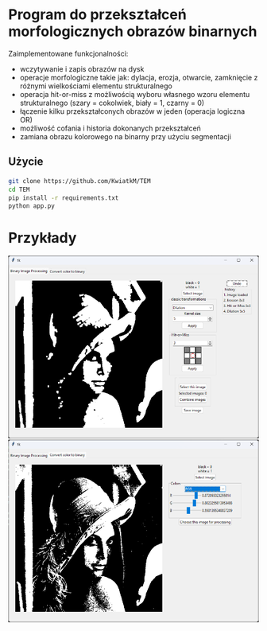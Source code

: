 # Program do przekształceń morfologicznych obrazów binarnych
Zaimplementowane funkcjonalności:
- wczytywanie i zapis obrazów na dysk
- operacje morfologiczne takie jak: dylacja, erozja, otwarcie, zamknięcie z różnymi wielkościami elementu strukturalnego
- operacja hit-or-miss z możliwością wyboru własnego wzoru elementu strukturalnego (szary = cokolwiek, biały = 1, czarny = 0)
- łączenie kilku przekształconych obrazów w jeden (operacja logiczna OR)
- możliwość cofania i historia dokonanych przekształceń
- zamiana obrazu kolorowego na binarny przy użyciu segmentacji

## Użycie
```bash
git clone https://github.com/KwiatkM/TEM
cd TEM
pip install -r requirements.txt
python app.py
```

# Przykłady
![Binary image processing example](example1.png)
![Image conversion form color to binary example](example2.png)
